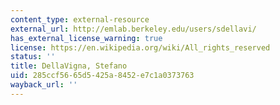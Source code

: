 ```yaml
---
content_type: external-resource
external_url: http://emlab.berkeley.edu/users/sdellavi/
has_external_license_warning: true
license: https://en.wikipedia.org/wiki/All_rights_reserved
status: ''
title: DellaVigna, Stefano
uid: 285ccf56-65d5-425a-8452-e7c1a0373763
wayback_url: ''
---
```

